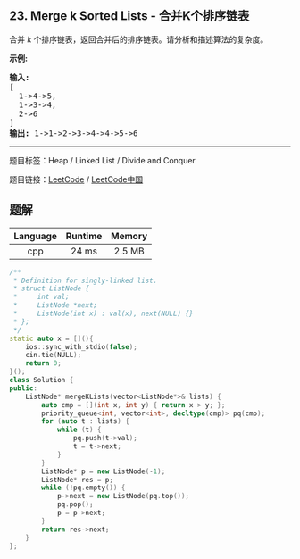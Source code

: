 ## 23. Merge k Sorted Lists - 合并K个排序链表

<!--If you want to use the English description, use `question.content` instead-->

<p>合并&nbsp;<em>k&nbsp;</em>个排序链表，返回合并后的排序链表。请分析和描述算法的复杂度。</p>

<p><strong>示例:</strong></p>

<pre><strong>输入:</strong>
[
&nbsp; 1-&gt;4-&gt;5,
&nbsp; 1-&gt;3-&gt;4,
&nbsp; 2-&gt;6
]
<strong>输出:</strong> 1-&gt;1-&gt;2-&gt;3-&gt;4-&gt;4-&gt;5-&gt;6</pre>



-----

题目标签：Heap / Linked List / Divide and Conquer

题目链接：[LeetCode](https://leetcode.com/problems/merge-k-sorted-lists/description/)  /  [LeetCode中国](https://leetcode-cn.com/problems/merge-k-sorted-lists/description/)

## 题解



| Language | Runtime | Memory |
|:---:|:---:|:---:|
| cpp  | 24  ms | 2.5 MB |

```cpp
/**
 * Definition for singly-linked list.
 * struct ListNode {
 *     int val;
 *     ListNode *next;
 *     ListNode(int x) : val(x), next(NULL) {}
 * };
 */
static auto x = [](){
    ios::sync_with_stdio(false);
    cin.tie(NULL);
    return 0;
}();
class Solution {
public:
    ListNode* mergeKLists(vector<ListNode*>& lists) {
        auto cmp = [](int x, int y) { return x > y; };
        priority_queue<int, vector<int>, decltype(cmp)> pq(cmp);
        for (auto t : lists) {
            while (t) {
                pq.push(t->val);
                t = t->next;
            }
        }
        ListNode* p = new ListNode(-1);
        ListNode* res = p;
        while (!pq.empty()) {
            p->next = new ListNode(pq.top());
            pq.pop();
            p = p->next;
        }
        return res->next;
    }
};
```
